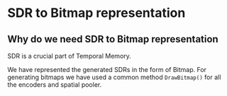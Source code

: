 # SDR to Bitmap representation

## Why do we need SDR to Bitmap representation
SDR is a crucial part of Temporal Memory.

We have represented the generated SDRs in the form of Bitmap.
For generating bitmaps we have used a common method ```DrawBitmap()``` for all the encoders and spatial pooler.